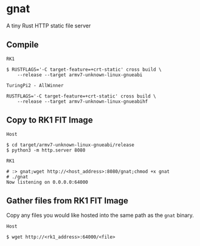 # gnat
A tiny Rust HTTP static file server

## Compile
`RK1`
```
$ RUSTFLAGS='-C target-feature=+crt-static' cross build \
    --release --target armv7-unknown-linux-gnueabi
```

`TuringPi2 - AllWinner`
```
RUSTFLAGS='-C target-feature=+crt-static' cross build \
    --release --target armv7-unknown-linux-gnueabihf
```

## Copy to RK1 FIT Image
`Host`
```
$ cd target/armv7-unknown-linux-gnueabi/release
$ python3 -m http.server 8080
```

`RK1`
```
# :> gnat;wget http://<host_address>:8080/gnat;chmod +x gnat
# ./gnat
Now listening on 0.0.0.0:64000
```

## Gather files from RK1 FIT Image

Copy any files you would like hosted into the same path as the `gnat` binary.

`Host`
```
$ wget http://<rk1_address>:64000/<file>
```